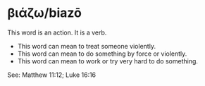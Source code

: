 # βιάζω/biazō
This word is an action. It is a verb.

* This word can mean to treat someone violently.
* This word can mean to do something by force or violently.
* This word can mean to work or try very hard to do something.

See: Matthew 11:12; Luke 16:16
